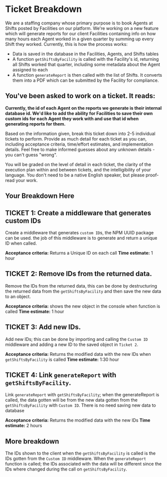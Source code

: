 # Ticket Breakdown

We are a staffing company whose primary purpose is to book Agents at Shifts posted by Facilities on our platform. We're working on a new feature which will generate reports for our client Facilities containing info on how many hours each Agent worked in a given quarter by summing up every Shift they worked. Currently, this is how the process works:

- Data is saved in the database in the Facilities, Agents, and Shifts tables
- A function `getShiftsByFacility` is called with the Facility's id, returning all Shifts worked that quarter, including some metadata about the Agent assigned to each
- A function `generateReport` is then called with the list of Shifts. It converts them into a PDF which can be submitted by the Facility for compliance.

## You've been asked to work on a ticket. It reads:

**Currently, the id of each Agent on the reports we generate is their internal database id. We'd like to add the ability for Facilities to save their own custom ids for each Agent they work with and use that id when generating reports for them.**

Based on the information given, break this ticket down into 2-5 individual tickets to perform. Provide as much detail for each ticket as you can, including acceptance criteria, time/effort estimates, and implementation details. Feel free to make informed guesses about any unknown details - you can't guess "wrong".

You will be graded on the level of detail in each ticket, the clarity of the execution plan within and between tickets, and the intelligibility of your language. You don't need to be a native English speaker, but please proof-read your work.

## Your Breakdown Here

## TICKET 1: Create a middleware that generates custom IDs

Create a middleware that generates `custom ID`s, the NPM UUID package can be used. the job of this middleware is to generate and return a unique ID when called.

**Acceptance criteria:** Returns a Unique ID on each call
**Time estimate:** 1 hour

## TICKET 2: Remove IDs from the returned data.

Remove the IDs from the returned data, this can be done by destructuring the returned data from the `getShiftsByFacility` and then save the new data to an object.

**Acceptance criteria:** shows the new object in the console when function is called
**Time estimate:** 1 hour

## TICKET 3: Add new IDs.

Add new IDs; this can be done by importing and calling the `Custom ID` middleware and adding a new ID to the saved object in `Ticket 2`.

**Acceptance criteria:** Returns the modified data with the new IDs when `getShiftsByFacility` is called
**Time estimate:** 1:30 hour

## TICKET 4: Link `generateReport` with `getShiftsByFacility`.

Link `generateReport` with `getShiftsByFacility`; when the generateReport is called, the data gotten will be from the new data gotten from the `getShiftsByFacility` with `Custom ID`. There is no need saving new data to database

**Acceptance criteria:** Returns the modified data with the new IDs
**Time estimate:** 2 hours

## More breakdown

The IDs shown to the client when the `getShiftsByFacility` is called is the IDs gotten from the `Custom ID` middleware.
When the `generateReport` function is called; the IDs associated with the data will be different since the IDs where changed during the call on `getShiftsByFacility`.
